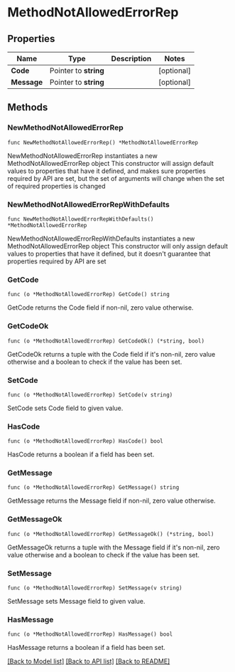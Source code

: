 # MethodNotAllowedErrorRep

## Properties

Name | Type | Description | Notes
------------ | ------------- | ------------- | -------------
**Code** | Pointer to **string** |  | [optional] 
**Message** | Pointer to **string** |  | [optional] 

## Methods

### NewMethodNotAllowedErrorRep

`func NewMethodNotAllowedErrorRep() *MethodNotAllowedErrorRep`

NewMethodNotAllowedErrorRep instantiates a new MethodNotAllowedErrorRep object
This constructor will assign default values to properties that have it defined,
and makes sure properties required by API are set, but the set of arguments
will change when the set of required properties is changed

### NewMethodNotAllowedErrorRepWithDefaults

`func NewMethodNotAllowedErrorRepWithDefaults() *MethodNotAllowedErrorRep`

NewMethodNotAllowedErrorRepWithDefaults instantiates a new MethodNotAllowedErrorRep object
This constructor will only assign default values to properties that have it defined,
but it doesn't guarantee that properties required by API are set

### GetCode

`func (o *MethodNotAllowedErrorRep) GetCode() string`

GetCode returns the Code field if non-nil, zero value otherwise.

### GetCodeOk

`func (o *MethodNotAllowedErrorRep) GetCodeOk() (*string, bool)`

GetCodeOk returns a tuple with the Code field if it's non-nil, zero value otherwise
and a boolean to check if the value has been set.

### SetCode

`func (o *MethodNotAllowedErrorRep) SetCode(v string)`

SetCode sets Code field to given value.

### HasCode

`func (o *MethodNotAllowedErrorRep) HasCode() bool`

HasCode returns a boolean if a field has been set.

### GetMessage

`func (o *MethodNotAllowedErrorRep) GetMessage() string`

GetMessage returns the Message field if non-nil, zero value otherwise.

### GetMessageOk

`func (o *MethodNotAllowedErrorRep) GetMessageOk() (*string, bool)`

GetMessageOk returns a tuple with the Message field if it's non-nil, zero value otherwise
and a boolean to check if the value has been set.

### SetMessage

`func (o *MethodNotAllowedErrorRep) SetMessage(v string)`

SetMessage sets Message field to given value.

### HasMessage

`func (o *MethodNotAllowedErrorRep) HasMessage() bool`

HasMessage returns a boolean if a field has been set.


[[Back to Model list]](../README.md#documentation-for-models) [[Back to API list]](../README.md#documentation-for-api-endpoints) [[Back to README]](../README.md)


